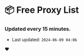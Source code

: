 # :package: Free Proxy List
### Updated every 15 minutes.

- Last updated: `2024-06-09 04:06`

:heart:
